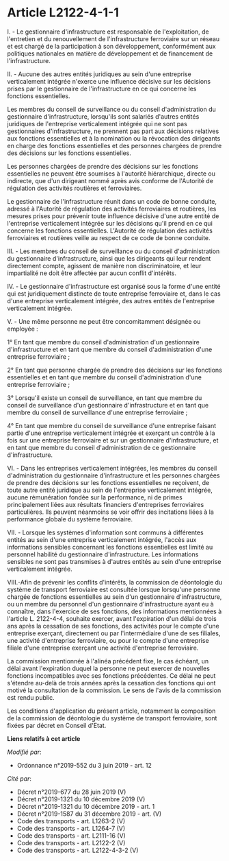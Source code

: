 # Article L2122-4-1-1

I. - Le gestionnaire d'infrastructure est responsable de l'exploitation, de l'entretien et du renouvellement de
l'infrastructure ferroviaire sur un réseau et est chargé de la participation à son développement, conformément aux politiques
nationales en matière de développement et de financement de l'infrastructure.

II. - Aucune des autres entités juridiques au sein d'une entreprise verticalement intégrée n'exerce une influence décisive
sur les décisions prises par le gestionnaire de l'infrastructure en ce qui concerne les fonctions essentielles.

Les membres du conseil de surveillance ou du conseil d'administration du gestionnaire d'infrastructure, lorsqu'ils sont
salariés d'autres entités juridiques de l'entreprise verticalement intégrée qui ne sont pas gestionnaires d'infrastructure,
ne prennent pas part aux décisions relatives aux fonctions essentielles et à la nomination ou la révocation des dirigeants en
charge des fonctions essentielles et des personnes chargées de prendre des décisions sur les fonctions essentielles.

Les personnes chargées de prendre des décisions sur les fonctions essentielles ne peuvent être soumises à l'autorité
hiérarchique, directe ou indirecte, que d'un dirigeant nommé après avis conforme de l'Autorité de régulation des activités
routières et ferroviaires.

Le gestionnaire de l'infrastructure réunit dans un code de bonne conduite, adressé à l'Autorité de régulation des activités
ferroviaires et routières, les mesures prises pour prévenir toute influence décisive d'une autre entité de l'entreprise
verticalement intégrée sur les décisions qu'il prend en ce qui concerne les fonctions essentielles. L'Autorité de régulation
des activités ferroviaires et routières veille au respect de ce code de bonne conduite.

III. - Les membres du conseil de surveillance ou du conseil d'administration du gestionnaire d'infrastructure, ainsi que les
dirigeants qui leur rendent directement compte, agissent de manière non discriminatoire, et leur impartialité ne doit être
affectée par aucun conflit d'intérêts.

IV. - Le gestionnaire d'infrastructure est organisé sous la forme d'une entité qui est juridiquement distincte de toute
entreprise ferroviaire et, dans le cas d'une entreprise verticalement intégrée, des autres entités de l'entreprise
verticalement intégrée.

V. - Une même personne ne peut être concomitamment désignée ou employée :

1° En tant que membre du conseil d'administration d'un gestionnaire d'infrastructure et en tant que membre du conseil
d'administration d'une entreprise ferroviaire ;

2° En tant que personne chargée de prendre des décisions sur les fonctions essentielles et en tant que membre du conseil
d'administration d'une entreprise ferroviaire ;

3° Lorsqu'il existe un conseil de surveillance, en tant que membre du conseil de surveillance d'un gestionnaire
d'infrastructure et en tant que membre du conseil de surveillance d'une entreprise ferroviaire ;

4° En tant que membre du conseil de surveillance d'une entreprise faisant partie d'une entreprise verticalement intégrée et
exerçant un contrôle à la fois sur une entreprise ferroviaire et sur un gestionnaire d'infrastructure, et en tant que membre
du conseil d'administration de ce gestionnaire d'infrastructure.

VI. - Dans les entreprises verticalement intégrées, les membres du conseil d'administration du gestionnaire d'infrastructure
et les personnes chargées de prendre des décisions sur les fonctions essentielles ne reçoivent, de toute autre entité
juridique au sein de l'entreprise verticalement intégrée, aucune rémunération fondée sur la performance, ni de primes
principalement liées aux résultats financiers d'entreprises ferroviaires particulières. Ils peuvent néanmoins se voir offrir
des incitations liées à la performance globale du système ferroviaire.

VII. - Lorsque les systèmes d'information sont communs à différentes entités au sein d'une entreprise verticalement intégrée,
l'accès aux informations sensibles concernant les fonctions essentielles est limité au personnel habilité du gestionnaire
d'infrastructure. Les informations sensibles ne sont pas transmises à d'autres entités au sein d'une entreprise verticalement
intégrée.

VIII.-Afin de prévenir les conflits d'intérêts, la commission de déontologie du système de transport ferroviaire est
consultée lorsque lorsqu'une personne chargée de fonctions essentielles au sein d'un gestionnaire d'infrastructure, ou un
membre du personnel d'un gestionnaire d'infrastructure ayant eu à connaître, dans l'exercice de ses fonctions, des
informations mentionnées à l'article L. 2122-4-4, souhaite exercer, avant l'expiration d'un délai de trois ans après la
cessation de ses fonctions, des activités pour le compte d'une entreprise exerçant, directement ou par l'intermédiaire d'une
de ses filiales, une activité d'entreprise ferroviaire, ou pour le compte d'une entreprise filiale d'une entreprise exerçant
une activité d'entreprise ferroviaire.

La commission mentionnée à l'alinéa précédent fixe, le cas échéant, un délai avant l'expiration duquel la personne ne peut
exercer de nouvelles fonctions incompatibles avec ses fonctions précédentes. Ce délai ne peut s'étendre au-delà de trois
années après la cessation des fonctions qui ont motivé la consultation de la commission. Le sens de l'avis de la commission
est rendu public.

Les conditions d'application du présent article, notamment la composition de la commission de déontologie du système de
transport ferroviaire, sont fixées par décret en Conseil d'Etat.

**Liens relatifs à cet article**

_Modifié par_:

  - Ordonnance n°2019-552 du 3 juin 2019 - art. 12

_Cité par_:

  - Décret n°2019-677 du 28 juin 2019 (V)
  - Décret n°2019-1321 du 10 décembre 2019 (V)
  - Décret n°2019-1321 du 10 décembre 2019 - art. 1
  - Décret n°2019-1587 du 31 décembre 2019 - art. (V)
  - Code des transports - art. L1263-2 (V)
  - Code des transports - art. L1264-7 (V)
  - Code des transports - art. L2111-16 (V)
  - Code des transports - art. L2122-2 (V)
  - Code des transports - art. L2122-4-3-2 (V)
